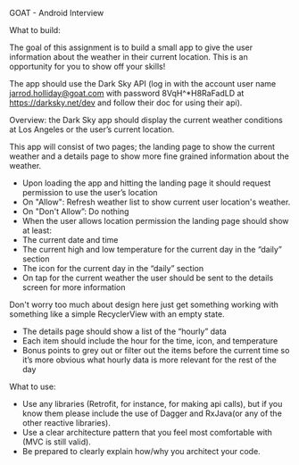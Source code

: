 GOAT - Android Interview


What to build:


The goal of this assignment is to build a small app to give the user information about the weather in their current location. This is an opportunity for you to show off your skills!

The app should use the Dark Sky API (log in with the account user name jarrod.holliday@goat.com with password 8VqH^*H8RaFadLD at https://darksky.net/dev and follow their doc for using their api).


Overview: the Dark Sky app should display the current weather conditions at Los Angeles or the user’s current location.

This app will consist of two pages; the landing page to show the current weather and a details page to show more fine grained information about the weather.

- Upon loading the app and hitting the landing page it should request permission to use the user’s location
- On "Allow": Refresh weather list to show current user location's weather.
- On "Don't Allow”: Do nothing
- When the user allows location permission the landing page should show at least:
- The current date and time
- The current high and low temperature for the current day in the “daily” section
- The icon for the current day in the “daily” section
- On tap for the current weather the user should be sent to the details screen for more information

Don't worry too much about design here just get something working with something like a simple RecyclerView with an empty state.

- The details page should show a list of the “hourly” data
- Each item should include the hour for the time, icon, and temperature
- Bonus points to grey out or filter out the items before the current time so it’s more obvious what hourly data is more relevant for the rest of the day

What to use:

- Use any libraries (Retrofit, for instance, for making api calls), but if you know them please include the use of Dagger and RxJava(or any of the other reactive libraries).
- Use a clear architecture pattern that you feel most comfortable with (MVC is still valid).
- Be prepared to clearly explain how/why you architect your code.


